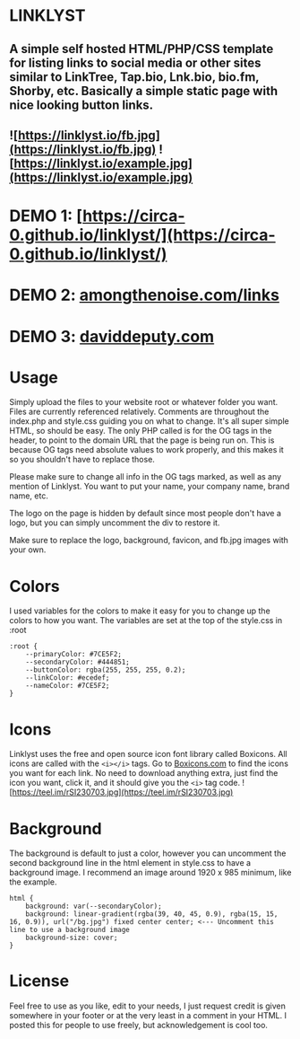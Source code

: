 # LINKLYST
A simple self hosted HTML/PHP/CSS template for listing links to social media or other sites similar to LinkTree, Tap.bio, Lnk.bio, bio.fm, Shorby, etc. Basically a simple static page with nice looking button links.
---
![https://linklyst.io/fb.jpg](https://linklyst.io/fb.jpg)
![https://linklyst.io/example.jpg](https://linklyst.io/example.jpg)
---
# DEMO 1: [https://circa-0.github.io/linklyst/](https://circa-0.github.io/linklyst/)
# DEMO 2: [amongthenoise.com/links](https://amongthenoise.com/links)
# DEMO 3: [daviddeputy.com](https://daviddeputy.com)
# Usage
Simply upload the files to your website root or whatever folder you want. Files are currently referenced relatively. Comments are throughout the index.php and style.css guiding you on what to change. It's all super simple HTML, so should be easy. The only PHP called is for the OG tags in the header, to point to the domain URL that the page is being run on. This is because OG tags need absolute values to work properly, and this makes it so you shouldn't have to replace those.

Please make sure to change all info in the OG tags marked, as well as any mention of Linklyst. You want to put your name, your company name, brand name, etc.

The logo on the page is hidden by default since most people don't have a logo, but you can simply uncomment the div to restore it.

Make sure to replace the logo, background, favicon, and fb.jpg images with your own.

# Colors
I used variables for the colors to make it easy for you to change up the colors to how you want. The variables are set at the top of the style.css in :root
```
:root {
	--primaryColor: #7CE5F2;
	--secondaryColor: #444851;
	--buttonColor: rgba(255, 255, 255, 0.2);
	--linkColor: #ecedef;
	--nameColor: #7CE5F2;
}
```
# Icons
Linklyst uses the free and open source icon font library called Boxicons. All icons are called with the `<i></i>` tags. Go to [Boxicons.com](https://boxicons.com) to find the icons you want for each link. No need to download anything extra, just find the icon you want, click it, and it should give you the `<i>` tag code.
![https://teel.im/rSI230703.jpg](https://teel.im/rSI230703.jpg)
# Background
The background is default to just a color, however you can uncomment the second background line in the html element in style.css to have a background image. I recommend an image around 1920 x 985 minimum, like the example.
```
html {
	background: var(--secondaryColor);
	background: linear-gradient(rgba(39, 40, 45, 0.9), rgba(15, 15, 16, 0.9)), url("/bg.jpg") fixed center center; <--- Uncomment this line to use a background image
	background-size: cover;
}
```

# License
Feel free to use as you like, edit to your needs, I just request credit is given somewhere in your footer or at the very least in a comment in your HTML. I posted this for people to use freely, but acknowledgement is cool too.
